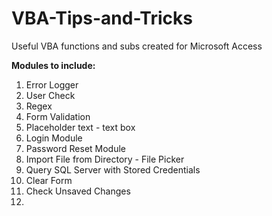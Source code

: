 # VBA-Tips-and-Tricks
Useful VBA functions and subs created for Microsoft Access

<b>Modules to include:</b>

<ol>
<li>Error Logger</li>
<li>User Check</li>
<li>Regex</li>
<li>Form Validation</li>
<li>Placeholder text - text box</li>
<li>Login Module</li>
<li>Password Reset Module</li>
<li>Import File from Directory - File Picker</li>
<li>Query SQL Server with Stored Credentials</li>
<li>Clear Form</li>
<li>Check Unsaved Changes</li>
<li></li>
</ol>
